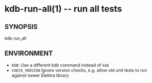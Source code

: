 kdb-run-all(1) -- run all tests
===============================

## SYNOPSIS

kdb run_all

## ENVIRONMENT

* `KDB`:
  Use a different kdb command instead of `kdb`
* `CHECK_VERSION`
  Ignore version checks, e.g. allow old unit tests to
  run against newer Elektra library
